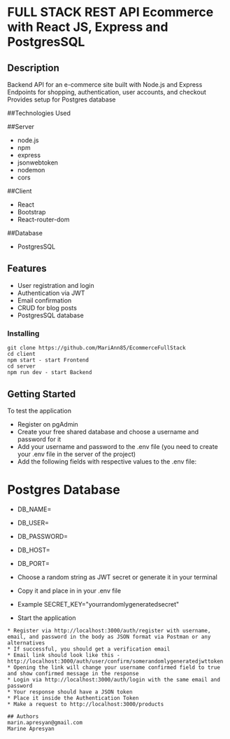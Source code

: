 # FULL STACK REST API Ecommerce with React JS, Express and PostgresSQL

## Description

Backend API for an e-commerce site built with Node.js and Express
Endpoints for shopping, authentication, user accounts, and checkout
Provides setup for Postgres database

##Technologies Used

##Server
* node.js 
* npm 
* express 
* jsonwebtoken 
* nodemon 
* cors 

##Client
* React
* Bootstrap
* React-router-dom

##Database
* PostgresSQL

## Features
* User registration and login
* Authentication via JWT
* Email confirmation
* CRUD for blog posts
* PostgresSQL database

### Installing

```
git clone https://github.com/MariAnn85/EcommerceFullStack
cd client
npm start - start Frontend
cd server
npm run dev - start Backend

```

## Getting Started

To test the application

* Register on pgAdmin
* Create your free shared database and choose a username and password for it
* Add your username and password to the .env file (you need to create your .env file in the server of the project)
* Add the following fields with respective values to the .env file:

# Postgres Database
* DB_NAME=
* DB_USER=
* DB_PASSWORD=
* DB_HOST=
* DB_PORT=
  
* Choose a random string as JWT secret or generate it in your terminal
* Copy it and place in in your .env file
* Example
  SECRET_KEY="yourrandomlygeneratedsecret"
* Start the application
```
* Register via http://localhost:3000/auth/register with username, email, and password in the body as JSON format via Postman or any alternatives
* If successful, you should get a verification email
* Email link should look like this - http://localhost:3000/auth/user/confirm/somerandomlygeneratedjwttoken
* Opening the link will change your username confirmed field to true and show confirmed message in the response
* Login via http://localhost:3000/auth/login with the same email and password
* Your response should have a JSON token
* Place it inside the Authentication Token 
* Make a request to http://localhost:3000/products

## Authors
marin.apresyan@gmail.com
Marine Apresyan
